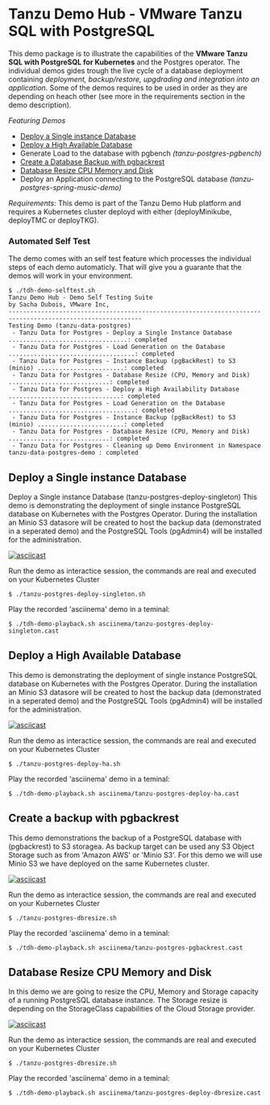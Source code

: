 # Tanzu Demo Hub - VMware Tanzu SQL with PostgreSQL

This demo package is to illustrate the capabilities of the **VMware Tanzu SQL with PostgreSQL for Kubernetes** and the Postgres operator. The individual demos gides trough the live cycle of a database deployment containing *deployment, backup/restore, upgdrading and integration into an application*. Some of the demos requires to be used in order as they are depending on heach other (see more in the requirements section in the demo description). 

*Featuring Demos*
- [Deploy a Single instance Database](#deploy-a-Single-instance-Database)
- [Deploy a High Available Database](#deploy-a-high-available-database)
- Generate Load to the database with pgbench *(tanzu-postgres-pgbench)*
- [Create a Database Backup with pgbackrest](#create-a-backup-with-pgbackrest)
- [Database Resize CPU Memory and Disk](#database-resize-cpu-Memory-and-disk)
- Deploy an Application connecting to the PostgreSQL database *(tanzu-postgres-spring-music-demo)*


*Requirements:* This demo is part of the Tanzu Demo Hub platform and requires a Kubernetes cluster deployd with either (deployMinikube, deployTMC or deployTKG). 

### Automated Self Test
The demo comes with an self test feature which processes the individual steps of each demo automaticly. That will give you a guarante  that the demos will work in your environment.
```
$ ./tdh-demo-selftest.sh
Tanzu Demo Hub - Demo Self Testing Suite
by Sacha Dubois, VMware Inc,
-----------------------------------------------------------------------------------------------------------
Testing Demo (tanzu-data-postgres)
 - Tanzu Data for Postgres - Deploy a Single Instance Database .................................: completed
 - Tanzu Data for Postgres - Load Generation on the Database ...................................: completed
 - Tanzu Data for Postgres - Instance Backup (pgBackRest) to S3 (minio) ........................: completed
 - Tanzu Data for Postgres - Database Resize (CPU, Memory and Disk) ............................: completed
 - Tanzu Data for Postgres - Deploy a High Availability Database ...............................: completed
 - Tanzu Data for Postgres - Load Generation on the Database ...................................: completed
 - Tanzu Data for Postgres - Instance Backup (pgBackRest) to S3 (minio) ........................: completed
 - Tanzu Data for Postgres - Database Resize (CPU, Memory and Disk) ............................: completed
 - Tanzu Data for Postgres - Cleaning up Demo Environment in Namespace tanzu-data-postgres-demo : completed
```

## Deploy a Single instance Database
Deploy a Single instance Database (tanzu-postgres-deploy-singleton)
This demo is demonstrating the deployment of single instance PostgreSQL database on Kubernetes with the Postgres Operator. During the installation an Minio S3 datasore will be created to host the backup data (demonstrated in a seperated demo) and the PostgreSQL Tools (pgAdmin4) will be installed for the administration. 

[![asciicast](https://asciinema.org/a/IgerhydQM91apIPEI7dTRA2xl.png)](https://asciinema.org/a/IgerhydQM91apIPEI7dTRA2xl)

Run the demo as interactice session, the commands are real and executed on your Kubernetes Cluster
```
$ ./tanzu-postgres-deploy-singleton.sh
```

Play the recorded 'asciinema' demo in a teminal:
```
$ ./tdh-demo-playback.sh asciinema/tanzu-postgres-deploy-singleton.cast
```

## Deploy a High Available Database
This demo is demonstrating the deployment of single instance PostgreSQL database on Kubernetes with the Postgres Operator. During the installation an Minio S3 datasore will be created to
 host the backup data (demonstrated in a seperated demo) and the PostgreSQL Tools (pgAdmin4) will be installed for the administration. 

[![asciicast](https://asciinema.org/a/5aET6ekFMllThGPAVHJtzwH2P.png)](https://asciinema.org/a/5aET6ekFMllThGPAVHJtzwH2P)

Run the demo as interactice session, the commands are real and executed on your Kubernetes Cluster
```
$ ./tanzu-postgres-deploy-ha.sh
```

Play the recorded 'asciinema' demo in a teminal:
```
$ ./tdh-demo-playback.sh asciinema/tanzu-postgres-deploy-ha.cast
```

## Create a backup with pgbackrest
This demo demonstrations the backup of a PostgreSQL database with (pgbackrest) to S3 storagea. As backup target can be used any S3 Object Storage such as from 'Amazon AWS' or 'Minio S3'. For this demo we will use Minio S3 we have deployed on the same Kubernetes cluster.

[![asciicast](https://asciinema.org/a/kuIhu8OOvVU2HXuScOhvSEFdW.png)](https://asciinema.org/a/kuIhu8OOvVU2HXuScOhvSEFdW)

Run the demo as interactice session, the commands are real and executed on your Kubernetes Cluster
```
$ ./tanzu-postgres-dbresize.sh
```

Play the recorded 'asciinema' demo in a teminal:
```
$ ./tdh-demo-playback.sh asciinema/tanzu-postgres-pgbackrest.cast
```

## Database Resize CPU Memory and Disk
In this demo we are going to resize the CPU, Memory and Storage capacity of a running PostgreSQL database instance. The Storage resize is depending on the StorageClass capabilities of the Cloud Storage provider. 

[![asciicast](https://asciinema.org/a/UUVG31qu2ttBNTK2rVujEySr6.png)](https://asciinema.org/a/UUVG31qu2ttBNTK2rVujEySr6)

Run the demo as interactice session, the commands are real and executed on your Kubernetes Cluster
```
$ ./tanzu-postgres-dbresize.sh
```

Play the recorded 'asciinema' demo in a teminal:
```
$ ./tdh-demo-playback.sh asciinema/tanzu-postgres-deploy-dbresize.cast
```




